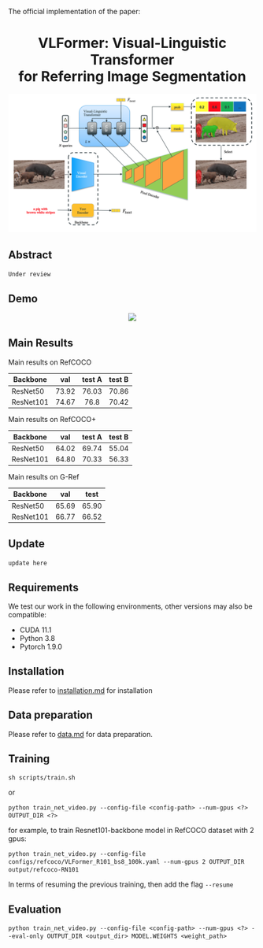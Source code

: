 The official implementation of the paper:

<div align="center">
<h1>
<b>
VLFormer: Visual-Linguistic Transformer <br> for Referring Image Segmentation
</b>
</h1>
</div>
<p align="center">
  <img src="assets/Overview.png" width="600">
</p>

## Abstract
``` Under review ```
<!-- The referring image segmentation task aims to segment a referred object from an image using a natural language expression. The query expression in referring image segmentation typically describes the relationship between the target object and others. Therefore, several objects may appear in the expression, and the model must carefully understand the language expression and select the correct object that the expression refers to. In this work, we introduce a unified and simple query-based framework named VLFormer. Concretely, we use a small set of object queries to represent candidate objects and design a mechanism to generate the fine-grained object queries by utilizing language and multi-scale vision information. More specifically, we propose a Visual-Linguistic Transformer Block, which produces a richer representation of the objects by associating visual and linguistic features with the object queries effectively and simultaneously. At the same time, we leverage the ability to extract linguistic features from CLIP, which has a great potential for compatibility with visual information. Without bells and whistles, our proposed method significantly outperforms the previous state-of-the-art methods by large margins on three referring image segmentation datasets: RefCOCO, RefCOCO+, and G-Ref. -->

## Demo
<p align="center">
  <img src="assets/demo.gif" width="600">
</p>

## Main Results

Main results on RefCOCO

| Backbone | val | test A | test B |
| ---- |:-------------:| :-----:|:-----:|
| ResNet50 | 73.92 | 76.03 | 70.86 |
| ResNet101 | 74.67  |   76.8  | 70.42 |

Main results on RefCOCO+

| Backbone | val | test A | test B |
| ---- |:-------------:| :-----:|:-----:|
| ResNet50 | 64.02 | 69.74 | 55.04 |
| ResNet101 | 64.80 | 70.33 | 56.33 |

Main results on G-Ref

| Backbone | val | test |
| ---- |:-------------:| :-----:|
| ResNet50 | 65.69 | 65.90 |
| ResNet101 | 66.77 | 66.52|

## Update
``` update here ```
## Requirements
We test our work in the following environments, other versions may also be compatible:
- CUDA 11.1
- Python 3.8
- Pytorch 1.9.0

## Installation
Please refer to [installation.md](docs/installation.md) for installation

## Data preparation
Please refer to [data.md](docs/data.md) for data preparation.
## Training 
```
sh scripts/train.sh 
```
or 
```
python train_net_video.py --config-file <config-path> --num-gpus <?> OUTPUT_DIR <?>
```
for example, to train Resnet101-backbone model in RefCOCO dataset with 2 gpus:
```
python train_net_video.py --config-file configs/refcoco/VLFormer_R101_bs8_100k.yaml --num-gpus 2 OUTPUT_DIR output/refcoco-RN101
```

In terms of resuming the previous training, then add the flag ```--resume``` 

## Evaluation
```
python train_net_video.py --config-file <config-path> --num-gpus <?> --eval-only OUTPUT_DIR <output_dir> MODEL.WEIGHTS <weight_path>
```

